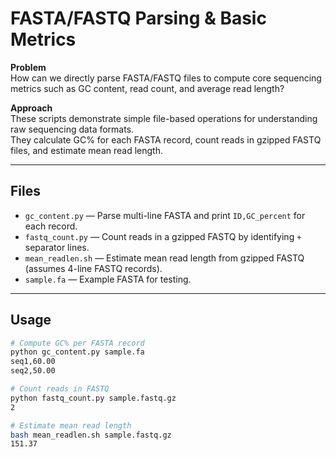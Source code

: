 # FASTA/FASTQ Parsing & Basic Metrics

**Problem**  
How can we directly parse FASTA/FASTQ files to compute core sequencing metrics such as GC content, read count, and average read length?

**Approach**  
These scripts demonstrate simple file-based operations for understanding raw sequencing data formats.  
They calculate GC% for each FASTA record, count reads in gzipped FASTQ files, and estimate mean read length.

---

## Files
- `gc_content.py` — Parse multi-line FASTA and print `ID,GC_percent` for each record.  
- `fastq_count.py` — Count reads in a gzipped FASTQ by identifying `+` separator lines.  
- `mean_readlen.sh` — Estimate mean read length from gzipped FASTQ (assumes 4-line FASTQ records).  
- `sample.fa` — Example FASTA for testing.  

---

## Usage

```bash
# Compute GC% per FASTA record
python gc_content.py sample.fa
seq1,60.00
seq2,50.00

# Count reads in FASTQ
python fastq_count.py sample.fastq.gz
2

# Estimate mean read length
bash mean_readlen.sh sample.fastq.gz
151.37
